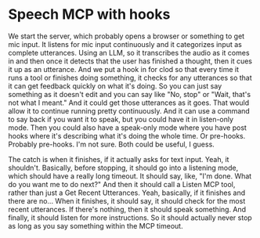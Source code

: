 # Speech MCP with hooks

We start the server, which probably opens a browser or something to get mic input. It listens for mic input continuously and it categorizes input as complete utterances. Using an LLM, so it transcribes the audio as it comes in and then once it detects that the user has finished a thought, then it cues it up as an utterance. And we put a hook in for clod so that every time it runs a tool or finishes doing something, it checks for any utterances so that it can get feedback quickly on what it's doing. So you can just say something as it doesn't edit and you can say like "No, stop" or "Wait, that's not what I meant." And it could get those utterances as it goes. That would allow it to continue running pretty continuously. And it can use a command to say back if you want it to speak, but you could have it in listen-only mode. Then you could also have a speak-only mode where you have post hooks where it's describing what it's doing the whole time. Or pre-hooks. Probably pre-hooks. I'm not sure. Both could be useful, I guess.

The catch is when it finishes, if it actually asks for text input. Yeah, it shouldn't. Basically, before stopping, it should go into a listening mode, which should have a really long timeout. It should say, like, "I'm done. What do you want me to do next?" And then it should call a Listen MCP tool, rather than just a Get Recent Utterances. Yeah, basically, if it finishes and there are no... When it finishes, it should say, it should check for the most recent utterances. If there's nothing, then it should speak something. And finally, it should listen for more instructions. So it should actually never stop as long as you say something within the MCP timeout.
